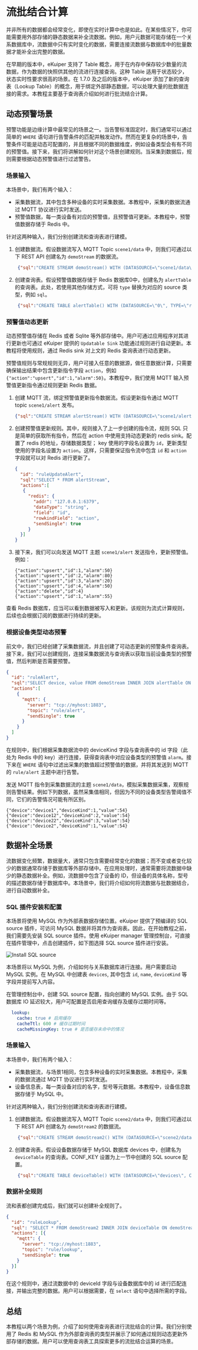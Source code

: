 # 流批结合计算

并非所有的数据都会经常变化，即使在实时计算中也是如此。在某些情况下，你可能需要用外部存储的静态数据来补全流数据。例如，用户元数据可能存储在一个关系数据库中，流数据中只有实时变化的数据，需要连接流数据与数据库中的批量数据才能补全出完整的数据。

在早期的版本中，eKuiper 支持了 Table 概念，用于在内存中保存较少数量的流数据，作为数据的快照供其他的流进行连接查询。这种 Table 适用于状态较少，状态实时性要求很高的场景。在 1.7.0 及之后的版本中，eKuiper 添加了新的查询表（Lookup Table）的概念，用于绑定外部静态数据，可以处理大量的批数据连接的需求。本教程主要基于查询表介绍如何进行批流结合计算。

## 动态预警场景

预警功能是边缘计算中最常见的场景之一。当告警标准固定时，我们通常可以通过简单的 `WHERE` 语句进行告警条件的匹配并触发动作。然而在更复杂的场景中，告警条件可能是动态可配置的，并且根据不同的数据维度，例如设备类型会有有不同的预警值。接下来，我们将讲解如何针对这个场景创建规则。当采集到数据后，规则需要根据动态预警值进行过滤警告。

### 场景输入

本场景中，我们有两个输入：

- 采集数据流，其中包含多种设备的实时采集数据。本教程中，采集的数据流通过 MQTT 协议进行实时发送。
- 预警值数据，每一类设备有对应的预警值，且预警值可更新。本教程中，预警值数据存储于 Redis 中。

针对这两种输入，我们分别创建流和查询表进行建模。

1. 创建数据流。假设数据流写入 MQTT Topic `scene1/data` 中，则我们可通过以下 REST API 创建名为 `demoStream` 的数据流。
   ```json
    {"sql":"CREATE STREAM demoStream() WITH (DATASOURCE=\"scene1/data\", FORMAT=\"json\", TYPE=\"mqtt\")"}
    ```
2. 创建查询表。假设预警值数据存储于 Redis 数据库0中，创建名为 `alertTable` 的查询表。此处，若使用其他存储方式，可将 `type` 替换为对应的 source 类型，例如 `sql`。
   ```json
    {"sql":"CREATE TABLE alertTable() WITH (DATASOURCE=\"0\", TYPE=\"redis\", KIND=\"lookup\")"}
    ```

### 预警值动态更新

动态预警值存储在 Redis 或者 Sqlite 等外部存储中。用户可通过应用程序对其进行更新也可通过 eKuiper 提供的 `Updatable Sink` 功能通过规则进行自动更新。本教程将使用规则，通过 Redis sink 对上文的 Redis 查询表进行动态更新。

预警值规则与常规规则无异，用户可接入任意的数据源，做任意数据计算，只需要确保输出结果中包含更新指令字段 `action`，例如 `{"action":"upsert","id":1,"alarm":50}`。本教程中，我们使用 MQTT 输入预警值更新指令通过规则更新 Redis 数据。

1. 创建 MQTT 流，绑定预警值更新指令数据流。假设更新指令通过 MQTT topic `scene1/alert` 发布。
   ```json
   {"sql":"CREATE STREAM alertStream() WITH (DATASOURCE=\"scene1/alert\", FORMAT=\"json\", TYPE=\"mqtt\")"}
   ```
2. 创建预警值更新规则。其中，规则接入了上一步创建的指令流，规则 SQL 只是简单的获取所有指令，然后在 action 中使用支持动态更新的 redis sink。配置了 redis 的地址，存储数据类型； key 使用的字段名设置为 `id`，更新类型使用的字段名设置为 `action`。这样，只需要保证指令流中包含 `id` 和 `action` 字段就可以对 Redis 进行更新了。
   ```json
   {
     "id": "ruleUpdateAlert",
     "sql":"SELECT * FROM alertStream",
     "actions":[
      {
        "redis": {
          "addr": "127.0.0.1:6379",
          "dataType": "string",
          "field": "id",
          "rowkindField": "action",
          "sendSingle": true
        }
     }]
   }
   ```

3. 接下来，我们可以向发送 MQTT 主题 `scene1/alert` 发送指令，更新预警值。例如：
   ```text
   {"action":"upsert","id":1,"alarm":50}
   {"action":"upsert","id":2,"alarm":80}
   {"action":"upsert","id":3,"alarm":20}
   {"action":"upsert","id":4,"alarm":50}
   {"action":"delete","id":4}
   {"action":"upsert","id":1,"alarm":55}
   ```

查看 Redis 数据库，应当可以看到数据被写入和更新。该规则为流式计算规则，后续也会根据订阅的数据进行持续的更新。

### 根据设备类型动态预警

前文中，我们已经创建了采集数据流，并且创建了可动态更新的预警条件查询表。接下来，我们可以创建规则，连接采集数据流与查询表以获取当前设备类型的预警值，然后判断是否需要预警。

```json
{
  "id": "ruleAlert",
  "sql":"SELECT device, value FROM demoStream INNER JOIN alertTable ON demoStream.deviceKind = alertTable.id WHERE demoStream.value > alertTable.alarm",
  "actions":[
    {
      "mqtt": {
        "server": "tcp://myhost:1883",
        "topic": "rule/alert",
        "sendSingle": true
      }
    }
  ]
}
```

在规则中，我们根据采集数据流中的 deviceKind 字段与查询表中的 id 字段（此处为 Redis 中的 key）进行连接，获得查询表中对应设备类型的预警值 `alarm`。接下来在 `WHERE` 语句中过滤出采集的数值超过预警值的数据，并将其发送到 MQTT 的 `rule/alert` 主题中进行告警。

发送 MQTT 指令到采集数据流的主题 `scene1/data`，模拟采集数据采集，观察规则告警结果。例如下列数据，虽然采集值相同，但因为不同的设备类型告警阈值不同，它们的告警情况可能有所区别。

```text
{"device":"device1","deviceKind":1,"value":54}
{"device":"device12","deviceKind":2,"value":54}
{"device":"device22","deviceKind":3,"value":54}
{"device":"device2","deviceKind":1,"value":54}
```

## 数据补全场景

流数据变化频繁，数据量大，通常只包含需要经常变化的数据；而不变或者变化较少的数据通常存储于数据库等外部存储中。在应用处理时，通常需要将流数据中缺少的静态数据补全。例如，流数据中包含了设备的 ID，但设备的具体名称，型号的描述数据存储于数据库中。本场景中，我们将介绍如何将流数据与批数据结合，进行自动数据补全。

### SQL 插件安装和配置

本场景将使用 MySQL 作为外部表数据存储位置。eKuiper 提供了预编译的 SQL source 插件，可访问 MySQL 数据并将其作为查询表。因此，在开始教程之前，我们需要先安装 SQL source 插件。使用 eKuiper manager 管理控制台，可直接在插件管理中，点击创建插件，如下图选择 SQL source 插件进行安装。

![Install SQL source](./install_sql_source.png)

本场景将以 MySQL 为例，介绍如何与关系数据库进行连接。用户需要启动 MySQL 实例。在 MySQL 中创建表 `devices`, 其中包含 `id`, `name`, `deviceKind` 等字段并提前写入内容。

在管理控制台中，创建 SQL source 配置，指向创建的 MySQL 实例。由于 SQL 数据库 IO 延迟较大，用户可配置是否启用查询缓存及缓存过期时间等。

```yaml
  lookup:
    cache: true # 启用缓存
    cacheTtl: 600 # 缓存过期时间
    cacheMissingKey: true # 是否缓存未命中的情况
```

### 场景输入

本场景中，我们有两个输入：

- 采集数据流，与场景1相同，包含多种设备的实时采集数据。本教程中，采集的数据流通过 MQTT 协议进行实时发送。
- 设备信息表，每一类设备对应的名字，型号等元数据。本教程中，设备信息数据存储于 MySQL 中。

针对这两种输入，我们分别创建流和查询表进行建模。

1. 创建数据流。假设数据流写入 MQTT Topic `scene2/data` 中，则我们可通过以下 REST API 创建名为 `demoStream2` 的数据流。
   ```json
    {"sql":"CREATE STREAM demoStream2() WITH (DATASOURCE=\"scene2/data\", FORMAT=\"json\", TYPE=\"mqtt\")"}
    ```
2. 创建查询表。假设设备数据存储于 MySQL 数据库 devices 中，创建名为 `deviceTable` 的查询表。CONF_KEY 设置为上一节中创建的 SQL source 配置。
   ```json
    {"sql":"CREATE TABLE deviceTable() WITH (DATASOURCE=\"devices\", CONF_KEY=\"mysql\",TYPE=\"sql\", KIND=\"lookup\")"}
    ```
   
### 数据补全规则

流和表都创建完成后，我们就可以创建补全规则了。

```json
{
  "id": "ruleLookup",
  "sql": "SELECT * FROM demoStream2 INNER JOIN deviceTable ON demoStream.deviceId = deviceTable.id",
  "actions": [{
    "mqtt": {
      "server": "tcp://myhost:1883",
      "topic": "rule/lookup",
      "sendSingle": true
    }
  }]
}
```

在这个规则中，通过流数据中的 deviceId 字段与设备数据库中的 id 进行匹配连接，并输出完整的数据。用户可以根据需要，在 `select` 语句中选择所需的字段。

## 总结

本教程以两个场景为例，介绍了如何使用查询表进行流批结合的计算。我们分别使用了 Redis 和 MySQL 作为外部查询表的类型并展示了如何通过规则动态更新外部存储的数据。用户可以使用查询表工具探索更多的流批结合运算的场景。